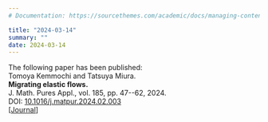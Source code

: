 ```yaml
---
# Documentation: https://sourcethemes.com/academic/docs/managing-content/

title: "2024-03-14"
summary: ""
date: 2024-03-14
---
```




The following paper has been published:  
Tomoya Kemmochi and Tatsuya Miura.  
**Migrating elastic flows.**  
J. Math. Pures Appl., vol. 185, pp. 47--62, 2024.  
DOI: [10.1016/j.matpur.2024.02.003](https://doi.org/10.1016/j.matpur.2024.02.003)  
[[Journal](https://www.sciencedirect.com/science/article/pii/S0021782424000230)]

<!--more--> 
